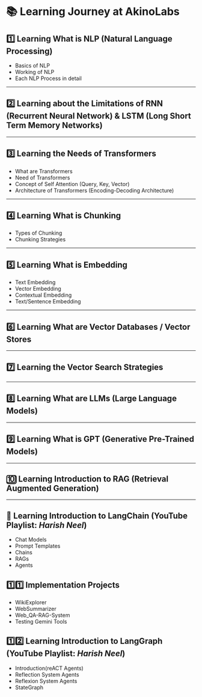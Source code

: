 # 📚 Learning Journey at AkinoLabs

## 1️⃣ Learning What is NLP (Natural Language Processing)
- Basics of NLP  
- Working of NLP  
- Each NLP Process in detail  

---

## 2️⃣ Learning about the Limitations of RNN (Recurrent Neural Network) & LSTM (Long Short Term Memory Networks)

---

## 3️⃣ Learning the Needs of Transformers
- What are Transformers  
- Need of Transformers  
- Concept of Self Attention (Query, Key, Vector)  
- Architecture of Transformers (Encoding-Decoding Architecture)  

---

## 4️⃣ Learning What is Chunking
- Types of Chunking  
- Chunking Strategies  

---

## 5️⃣ Learning What is Embedding
- Text Embedding  
- Vector Embedding  
- Contextual Embedding  
- Text/Sentence Embedding  

---

## 6️⃣ Learning What are Vector Databases / Vector Stores

---

## 7️⃣ Learning the Vector Search Strategies

---

## 8️⃣ Learning What are LLMs (Large Language Models)

---

## 9️⃣ Learning What is GPT (Generative Pre-Trained Models)

---

## 🔟 Learning Introduction to RAG (Retrieval Augmented Generation)

---

## 🔁 Learning Introduction to LangChain (YouTube Playlist: *Harish Neel*)
- Chat Models  
- Prompt Templates  
- Chains  
- RAGs  
- Agents

## 1️⃣1️⃣ Implementation Projects
- WikiExplorer 
- WebSummarizer
- Web_QA-RAG-System
- Testing Gemini Tools

## 1️⃣2️⃣ Learning Introduction to LangGraph (YouTube Playlist: *Harish Neel*)
- Introduction(reACT Agents)
- Reflection System Agents
- Reflexion System Agents
- StateGraph

